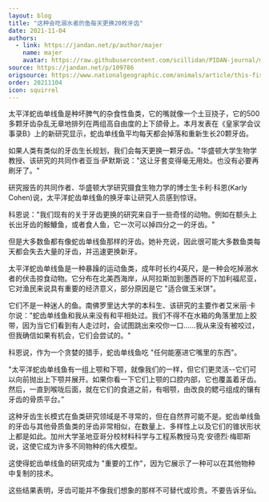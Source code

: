```yaml
---
layout: blog
title: "这种会吃溺水者的鱼每天更换20枚牙齿"
date: 2021-11-04
authors:
  - link: https://jandan.net/p/author/majer
    name: majer
    avatar: https://raw.githubusercontent.com/scillidan/PIDAN-journal/main/asset/yafa.png
source: https://jandan.net/p/109786
origsource: https://www.nationalgeographic.com/animals/article/this-fish-grows-20-new-teeth-per-day-pacific-lingcod
order: 20211104
icon: squirrel
---
```


太平洋蛇齿单线鱼是种坏脾气的杂食性鱼类，它的嘴就像一个土豆挠子，它的500多颗牙齿杂乱无章地排列在两组高自由度的上下颌骨上。本月发表在《皇家学会议事录B》上的新研究显示，蛇齿单线鱼平均每天都会掉落和重新生长20颗牙齿。

如果人类有类似的牙齿生长规划，我们会每天更换一颗牙齿。"华盛顿大学生物学教授、该研究的共同作者亚当·萨默斯说："这让牙套变得毫无用处。也没有必要再刷牙了。"

研究报告的共同作者、华盛顿大学研究摄食生物力学的博士生卡利·科恩(Karly Cohen)说，太平洋蛇齿单线鱼的换牙率让研究人员感到惊讶。

科恩说："我们现有的关于牙齿更换的研究来自于一些奇怪的动物。例如在额头上长出牙齿的鮟鱇鱼，或者食人鱼，它一次可以掉四分之一的牙齿。"

但是大多数鱼都有像蛇齿单线鱼那样的牙齿。她补充说，因此很可能大多数鱼类每天都会失去大量的牙齿，并迅速更换新牙。

太平洋蛇齿单线鱼是一种暴躁的运动鱼类，成年时长约4英尺，是一种会吃掉溺水者的伏击掠食动物。它分布在北美西海岸，从阿拉斯加到墨西哥的下加利福尼亚，它对渔民来说具有重要的经济意义，部分原因是它 "适合做玉米饼"。

它们不是一种迷人的鱼。南佛罗里达大学的本科生、该研究的主要作者艾米丽·卡尔说："蛇齿单线鱼和我从来没有和平相处过。我们不得不在水箱的角落里加上胶带，因为当它们看到有人走过时，会试图跳出来咬你一口......我从来没有被咬过，但我确信如果有机会，它们会尝试的。"

科恩说，作为一个贪婪的猎手，蛇齿单线鱼吃 "任何能塞进它嘴里的东西"。

"太平洋蛇齿单线鱼有一组上颚和下颚，就像我们的一样，但它们更灵活--它们可以向前抛出上下颚并展开。如果你看一下它们上颚的口腔内部，它也覆盖着牙齿。然后，一直到喉咙后面，就在它们的食道之前，有咽颚，由改良的鳃弓组成的镶有牙齿的骨质平台。”

这种牙齿生长模式在鱼类研究领域是不寻常的，但在自然界可能不是。蛇齿单线鱼的牙齿与其他骨质鱼类的牙齿非常相似，在数量上、多样性上以及它们的锥状形状上都是如此。加州大学圣地亚哥分校材料科学与工程系教授马克·安德烈·梅耶斯说，这使它成为许多不同物种的伟大模型。

这使得蛇齿单线鱼的研究成为 "重要的工作"，因为它展示了一种可以在其他物种中复制的技术。

这些结果表明，牙齿可能并不像我们想象的那样不可替代或珍贵。不要告诉牙仙。